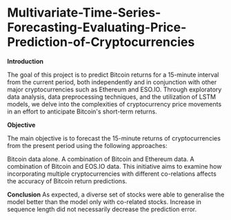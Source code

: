 # Multivariate-Time-Series-Forecasting-Evaluating-Price-Prediction-of-Cryptocurrencies
**Introduction**

The goal of this project is to predict Bitcoin returns for a 15-minute interval from the current period, both independently and in conjunction with other major cryptocurrencies such as Ethereum and ESO.IO. Through exploratory data analysis, data preprocessing techniques, and the utilization of LSTM models, we delve into the complexities of cryptocurrency price movements in an effort to anticipate Bitcoin's short-term returns.

**Objective**

The main objective is to forecast the 15-minute returns of cryptocurrencies from the present period using the following approaches:

Bitcoin data alone.
A combination of Bitcoin and Ethereum data.
A combination of Bitcoin and EOS.IO data.
This initiative aims to examine how incorporating multiple cryptocurrencies with different co-relations affects the accuracy of Bitcoin return predictions.

**Conclusion**
As expected, a diverse set of stocks were able to generalise the model better than the model only with co-related stocks.
Increase in sequence length did not necessarily decrease the prediction error.


